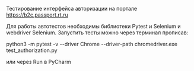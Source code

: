 Тестирование интерфейса авторизации на портале https://b2c.passport.rt.ru 

Для работы автотестов необходимы библиотеки Pytest и Selenium и webdriver Selenium. 
Запустить тесты можно через терминал прописав:

python3 -m pytest -v --driver Chrome --driver-path chromedriver.exe test_authorization.py

или через Run в PyCharm
